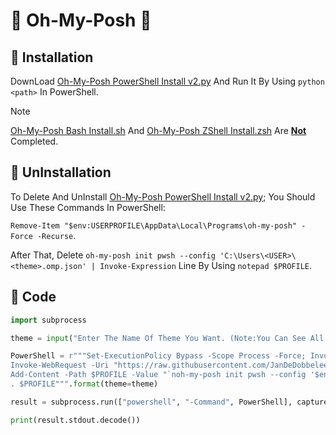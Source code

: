 <!-- # 🔰 Introduction -->
<!-- # 🔰 Introducing -->
<!-- # 🔰 Getting Started -->
# 🔶 Oh-My-Posh 🔶
## 🔹 Installation
<!-- DownLoad And Run [Oh-My-Posh PowerShell Install.ps1](https://github.com/AspectBruise09/AboutMe/blob/main/Oh-My-Posh%20PowerShell%20Install.ps1) -->
DownLoad [Oh-My-Posh PowerShell Install v2.py](https://github.com/AspectBruise09/AboutMe/blob/main/Oh-My-Posh%20PowerShell%20Install%20v2.py) And Run It By Using `python <path>` In PowerShell.
![]()
![]()
![]()
![]()
![]()
![]()
![]()
![]()
![]()
![]()
> [!Note]
> [Oh-My-Posh Bash Install.sh](https://github.com/AspectBruise09/AboutMe/blob/main/Oh-My-Posh%20Bash%20Install.sh) And [Oh-My-Posh ZShell Install.zsh](https://github.com/AspectBruise09/AboutMe/blob/main/Oh-My-Posh%20ZShell%20Install.zsh) Are <ins>**Not**</ins> Completed.
## 🔹 UnInstallation
To Delete And UnInstall [Oh-My-Posh PowerShell Install v2.py](https://github.com/AspectBruise09/AboutMe/blob/main/Oh-My-Posh%20PowerShell%20Install%20v2.py); You Should Use These Commands In PowerShell:

`Remove-Item "$env:USERPROFILE\AppData\Local\Programs\oh-my-posh" -Force -Recurse`.

After That, Delete `oh-my-posh init pwsh --config 'C:\Users\<USER>\<theme>.omp.json' | Invoke-Expression` Line By Using `notepad $PROFILE`.
## 🔹 Code
```py
import subprocess

theme = input("Enter The Name Of Theme You Want. (Note:You Can See All Themes In https://ohmyposh.dev/docs/themes) : --> ")

PowerShell = r"""Set-ExecutionPolicy Bypass -Scope Process -Force; Invoke-Expression ((New-Object System.Net.WebClient).DownloadString('https://ohmyposh.dev/install.ps1'))
Invoke-WebRequest -Uri "https://raw.githubusercontent.com/JanDeDobbeleer/oh-my-posh/main/themes/{theme}.omp.json" -OutFile "$env:USERPROFILE\{theme}.omp.json"
Add-Content -Path $PROFILE -Value "`noh-my-posh init pwsh --config '$env:USERPROFILE\{theme}.omp.json' | Invoke-Expression"
. $PROFILE""".format(theme=theme)

result = subprocess.run(["powershell", "-Command", PowerShell], capture_output=True)

print(result.stdout.decode())
```
